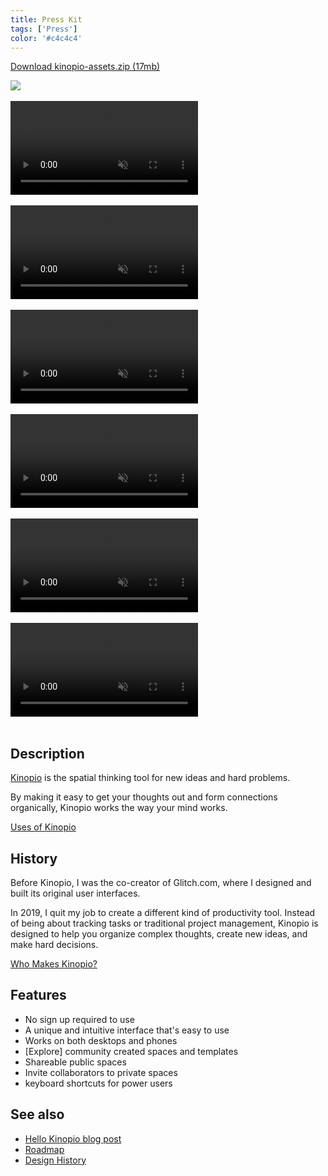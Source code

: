 ```yaml
---
title: Press Kit
tags: ['Press']
color: '#c4c4c4'
---
```


[Download kinopio-assets.zip (17mb)](/assets/posts/press-kit/kinopio-assets.zip)

<img src="/assets/posts/press-kit/logo-base.png" class="no-shadow"/>
<br><br>

<video autoplay loop muted playsinline class="wide">
  <source src="/assets/posts/press-kit/example-space.mp4">
</video>
<br><br>

<video autoplay loop muted playsinline class="wide">
  <source src="/assets/posts/press-kit/screenrec2.mp4">
</video>
<br><br>

<video autoplay loop muted playsinline class="wide">
  <source src="/assets/posts/press-kit/real-time-collaboration.mp4">
</video>
<br><br>

<video autoplay loop muted playsinline class="wide">
  <source src="https://kinopio-updates.us-east-1.linodeobjects.com/animated-background.mp4">
</video>
<br><br>

<video autoplay loop muted playsinline class="wide">
  <source src="https://kinopio-updates.us-east-1.linodeobjects.com/collaborative-tags.mp4">
</video>
<br><br>

<video autoplay loop muted playsinline class="wide">
  <source src="https://kinopio-updates.us-east-1.linodeobjects.com/free-plants-in-brooklyn.mp4">
</video>
<br><br>

## Description

[Kinopio](http://kinopio.club) is the spatial thinking tool for new ideas and hard problems.

By making it easy to get your thoughts out and form connections organically, Kinopio works the way your mind works.

[Uses of Kinopio](/posts/uses-of-kinopio/)

## History

Before Kinopio, I was the co-creator of Glitch.com, where I designed and built its original user interfaces.

In 2019, I quit my job to create a different kind of productivity tool. Instead of being about tracking tasks or traditional project management, Kinopio is designed to help you organize complex thoughts, create new ideas, and make hard decisions.

[Who Makes Kinopio?](/posts/who-makes-kinopio/)

## Features

- No sign up required to use
- A unique and intuitive interface that's easy to use
- Works on both desktops and phones
- [Explore] community created spaces and templates
- Shareable public spaces
- Invite collaborators to private spaces
- keyboard shortcuts for power users

## See also

- [Hello Kinopio blog post](http://pketh.org/hello-kinopio.html)
- [Roadmap](https://kinopio.club/-kinopio-roadmap-6TRE21gchHI7alHLuwzd5)
- [Design History](https://www.are.na/kinopio/kinopio-design)
